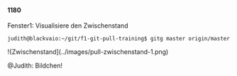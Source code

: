 #### 1180

Fenster1: Visualisiere den Zwischenstand

```
judith@blackvaio:~/git/f1-git-pull-training$ gitg master origin/master
```

!{Zwischenstand](../images/pull-zwischenstand-1.png)

@Judith: Bildchen!
